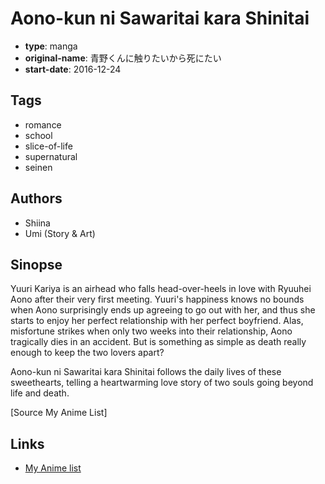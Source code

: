# Aono-kun ni Sawaritai kara Shinitai

-   **type**: manga
-   **original-name**: 青野くんに触りたいから死にたい
-   **start-date**: 2016-12-24

## Tags

-   romance
-   school
-   slice-of-life
-   supernatural
-   seinen

## Authors

-   Shiina
-   Umi (Story & Art)

## Sinopse

Yuuri Kariya is an airhead who falls head-over-heels in love with Ryuuhei Aono after their very first meeting. Yuuri's happiness knows no bounds when Aono surprisingly ends up agreeing to go out with her, and thus she starts to enjoy her perfect relationship with her perfect boyfriend. Alas, misfortune strikes when only two weeks into their relationship, Aono tragically dies in an accident. But is something as simple as death really enough to keep the two lovers apart?

Aono-kun ni Sawaritai kara Shinitai follows the daily lives of these sweethearts, telling a heartwarming love story of two souls going beyond life and death.

[Source My Anime List]

## Links

-   [My Anime list](https://myanimelist.net/manga/105708/Aono-kun_ni_Sawaritai_kara_Shinitai)
